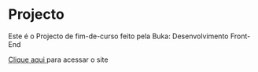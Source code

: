 # Projecto
Este é o Projecto de fim-de-curso feito pela Buka: Desenvolvimento Front-End<p>
<a href="https://josecapewa.github.io/Projecto">Clique aqui </a> para acessar o site
